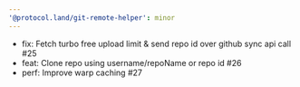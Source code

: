```yaml
---
'@protocol.land/git-remote-helper': minor
---
```


-   fix: Fetch turbo free upload limit & send repo id over github sync api call #25
-   feat: Clone repo using username/repoName or repo id #26
-   perf: Improve warp caching #27
